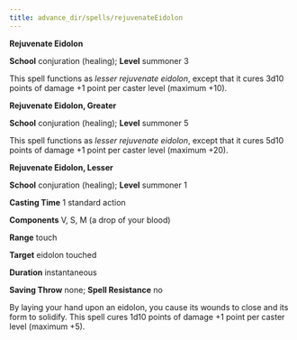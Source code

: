 ```yaml
---
title: advance_dir/spells/rejuvenateEidolon
---
```

 **Rejuvenate Eidolon**

**School** conjuration (healing); **Level** summoner 3

This spell functions as _lesser rejuvenate eidolon_, except that it cures 3d10 points of damage +1 point per caster level (maximum +10).

**Rejuvenate Eidolon, Greater**

**School** conjuration (healing); **Level** summoner 5

This spell functions as _lesser rejuvenate eidolon_, except that it cures 5d10 points of damage +1 point per caster level (maximum +20).

**Rejuvenate Eidolon, Lesser**

**School** conjuration (healing); **Level** summoner 1

**Casting Time** 1 standard action

**Components** V, S, M (a drop of your blood)

**Range** touch

**Target** eidolon touched

**Duration** instantaneous

**Saving Throw** none; **Spell Resistance** no

By laying your hand upon an eidolon, you cause its wounds to close and its form to solidify. This spell cures 1d10 points of damage +1 point per caster level (maximum +5).

